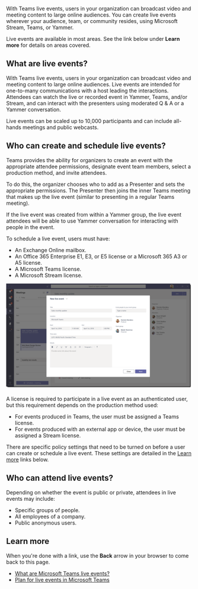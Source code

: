With Teams live events, users in your organization can broadcast video and meeting content to large online audiences. You can create live events wherever your audience, team, or community resides, using Microsoft Stream, Teams, or Yammer.

Live events are available in most areas. See the link below under **Learn more** for details on areas covered.

## What are live events?

With Teams live events, users in your organization can broadcast video and meeting content to large online audiences. Live events are intended for one-to-many communications with a host leading the interactions. Attendees can watch the live or recorded event in Yammer, Teams, and/or Stream, and can interact with the presenters using moderated Q & A or a Yammer conversation.

Live events can be scaled up to 10,000 participants and can include all-hands meetings and public webcasts.

## Who can create and schedule live events?

Teams provides the ability for organizers to create an event with the appropriate attendee permissions, designate event team members, select a production method, and invite attendees.

To do this, the organizer chooses who to add as a Presenter and sets the appropriate permissions. The Presenter then joins the inner Teams meeting that makes up the live event (similar to presenting in a regular Teams meeting).

If the live event was created from within a Yammer group, the live event attendees will be able to use Yammer conversation for interacting with people in the event.

To schedule a live event, users must have:

- An Exchange Online mailbox.
- An Office 365 Enterprise E1, E3, or E5 license or a Microsoft 365 A3 or A5 license.
- A Microsoft Teams license.
- A Microsoft Stream license.

![New live event screen](../media/new-live-event.png)

A license is required to participate in a live event as an authenticated user, but this requirement depends on the production method used:

- For events produced in Teams, the user must be assigned a Teams license.
- For events produced with an external app or device, the user must be assigned a Stream license.

There are specific policy settings that need to be turned on before a user can create or schedule a live event. These settings are detailed in the [Learn more](#learn-more) links below.

## Who can attend live events?

Depending on whether the event is public or private, attendees in live events may include:

- Specific groups of people.
- All employees of a company.
- Public anonymous users.

## Learn more

When you're done with a link, use the **Back** arrow in your browser to come back to this page.

- [What are Microsoft Teams live events?](https://docs.microsoft.com/MicrosoftTeams/teams-live-events/what-are-teams-live-events)
- [Plan for live events in Microsoft Teams](https://docs.microsoft.com/MicrosoftTeams/teams-live-events/plan-for-teams-live-events)
